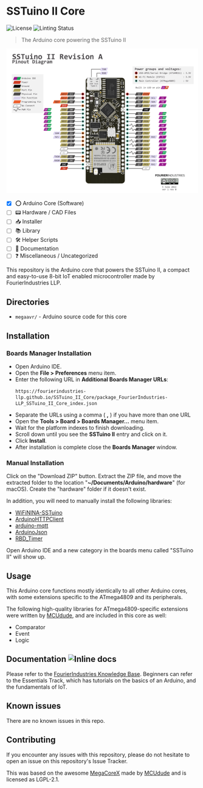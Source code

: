 # SSTuino II Core

![License](https://img.shields.io/github/license/FourierIndustries-LLP/SSTuino_II_Core) ![Linting Status](https://github.com/FourierIndustries-LLP/SSTuino_II_Core/actions/workflows/arduino_ci.yml/badge.svg)

> The Arduino core powering the SSTuino II

![Pinout](./SSTuino%20II%20Rev%20A%20Pinout%20Final.png)

- [x] ⭕️ Arduino Core (Software)
- [ ] 📟 Hardware / CAD Files
- [ ] 📥 Installer
- [ ] 📚 Library
- [ ] 🛠 Helper Scripts
- [ ] 📖 Documentation
- [ ] ❓ Miscellaneous / Uncategorized

This repository is the Arduino core that powers the SSTuino II, a compact and easy-to-use 8-bit IoT enabled microcontroller made by FourierIndustries LLP.

## Directories

* `megaavr/` - Arduino source code for this core

## Installation

### Boards Manager Installation

* Open Arduino IDE.
* Open the **File > Preferences** menu item.
* Enter the following URL in **Additional Boards Manager URLs**:
    ```
    https://fourierindustries-llp.github.io/SSTuino_II_Core/package_FourierIndustries-LLP_SSTuino_II_Core_index.json
    ```
* Separate the URLs using a comma ( **,** ) if you have more than one URL
* Open the **Tools > Board > Boards Manager...** menu item.
* Wait for the platform indexes to finish downloading.
* Scroll down until you see the **SSTuino II** entry and click on it.
* Click **Install**.
* After installation is complete close the **Boards Manager** window.

### Manual Installation

Click on the "Download ZIP" button. Extract the ZIP file, and move the extracted folder to the location "**~/Documents/Arduino/hardware**" (for macOS). Create the "hardware" folder if it doesn't exist.

In addition, you will need to manually install the following libraries:

* [WiFiNINA-SSTuino](https://github.com/FourierIndustries-LLP/WiFiNINA-SSTuino)
* [ArduinoHTTPClient](https://github.com/arduino-libraries/ArduinoHttpClient)
* [arduino-mqtt](https://github.com/256dpi/arduino-mqtt)
* [ArduinoJson](https://github.com/bblanchon/ArduinoJson)
* [RBD_Timer](https://github.com/alextaujenis/RBD_Timer)

Open Arduino IDE and a new category in the boards menu called "SSTuino II" will show up.

## Usage

This Arduino core functions mostly identically to all other Arduino cores, with some extensions specific to the ATmega4809 and its peripherals.

The following high-quality libraries for ATmega4809-specific extensions were written by [MCUdude](https://github.com/MCUdude), and are included in this core as well:

- Comparator
- Event
- Logic

## Documentation ![Inline docs](http://inch-ci.org/github/dwyl/hapi-auth-jwt2.svg?branch=master)

Please refer to the [FourierIndustries Knowledge Base](https://knowledge.fourier.industries). Beginners can refer to the Essentials Track, which has tutorials on the basics of an Arduino, and the fundamentals of IoT.

## Known issues

There are no known issues in this repo. 

## Contributing

If you encounter any issues with this repository, please do not hesitate to open an issue on this repository's Issue Tracker.

This was based on the awesome [MegaCoreX](https://github.com/MCUdude/MegaCoreX) made by [MCUdude](https://github.com/MCUdude) and is licensed as LGPL-2.1. 
